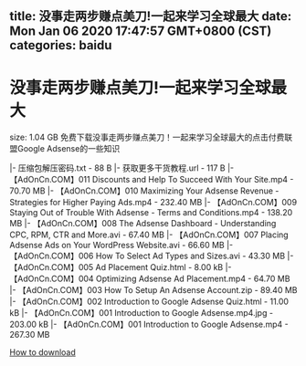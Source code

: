 
title: 没事走两步赚点美刀!一起来学习全球最大
date: Mon Jan 06 2020 17:47:57 GMT+0800 (CST)    
categories: baidu
---

# 没事走两步赚点美刀!一起来学习全球最大
size: 1.04 GB
 免费下载没事走两步赚点美刀！一起来学习全球最大的点击付费联盟Google Adsense的一些知识
 
|- 压缩包解压密码.txt - 88 B
|- 获取更多干货教程.url - 117 B
|- 【AdOnCn.COM】011 Discounts and Help To Succeed With Your Site.mp4 - 70.70 MB
|- 【AdOnCn.COM】010 Maximizing Your Adsense Revenue - Strategies for Higher Paying Ads.mp4 - 232.40 MB
|- 【AdOnCn.COM】009 Staying Out of Trouble With Adsense - Terms and Conditions.mp4 - 138.20 MB
|- 【AdOnCn.COM】008 The Adsense Dashboard - Understanding CPC, RPM, CTR and More.avi - 67.40 MB
|- 【AdOnCn.COM】007 Placing Adsense Ads on Your WordPress Website.avi - 66.60 MB
|- 【AdOnCn.COM】006 How To Select Ad Types and Sizes.avi - 43.30 MB
|- 【AdOnCn.COM】005 Ad Placement Quiz.html - 8.00 kB
|- 【AdOnCn.COM】004 Optimizing Adsense Ad Placement.mp4 - 64.70 MB
|- 【AdOnCn.COM】003 How To Setup An Adsense Account.zip - 89.40 MB
|- 【AdOnCn.COM】002 Introduction to Google Adsense Quiz.html - 11.00 kB
|- 【AdOnCn.COM】001 Introduction to Google Adsense.mp4.jpg - 203.00 kB
|- 【AdOnCn.COM】001 Introduction to Google Adsense.mp4 - 267.30 MB

[How to download](https://bpcam.bemobtrk.com/go/2ceec3aa-1ca2-46d6-b9ff-aaa5c184517c?jno=4002)